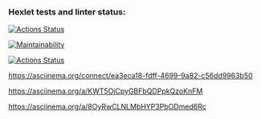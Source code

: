 ### Hexlet tests and linter status:
[![Actions Status](https://github.com/cheklinim/python-project-lvl1/workflows/hexlet-check/badge.svg)](https://github.com/cheklinim/python-project-lvl1/actions)

[![Maintainability](https://api.codeclimate.com/v1/badges/a99a88d28ad37a79dbf6/maintainability)](https://codeclimate.com/github/codeclimate/codeclimate/maintainability)

[![Actions Status](https://github.com/cheklinim/python-project-lvl1/workflows/My_Linter/badge.svg)](https://github.com/cheklinim/python-project-lvl1/actions)

https://asciinema.org/connect/ea3eca18-fdff-4699-9a82-c56dd9963b50

https://asciinema.org/a/KWT5OjCpyGBFbQDPpkQzoKnFM

https://asciinema.org/a/8OyRwCLNLMbHYP3PbODmed6Rc
